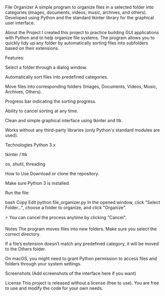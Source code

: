 File Organizer
A simple program to organize files in a selected folder into categories (images, documents, videos, music, archives, and others).
Developed using Python and the standard tkinter library for the graphical user interface.

About the Project
I created this project to practice building GUI applications with Python and to help organize file systems.
The program allows you to quickly tidy up any folder by automatically sorting files into subfolders based on their extensions.

Features:

Select a folder through a dialog window.

Automatically sort files into predefined categories.

Move files into corresponding folders (Images, Documents, Videos, Music, Archives, Others).

Progress bar indicating the sorting progress.

Ability to cancel sorting at any time.

Clean and simple graphical interface using tkinter and ttk.

Works without any third-party libraries (only Python's standard modules are used).

Technologies
Python 3.x

tkinter / ttk

os, shutil, threading

How to Use
Download or clone the repository.

Make sure Python 3 is installed.

Run the file:

bash
Copy
Edit
python file_organizer.py
In the opened window, click "Select Folder...", choose a folder to organize, and click "Organize".

⚡ You can cancel the process anytime by clicking "Cancel".

Notes
The program moves files into new folders. Make sure you select the correct directory.

If a file’s extension doesn’t match any predefined category, it will be moved to the Others folder.

On macOS, you might need to grant Python permission to access files and folders through your system settings.

Screenshots
(Add screenshots of the interface here if you want)

License
This project is released without a license (free to use). You are free to use and modify the code for your own needs.
